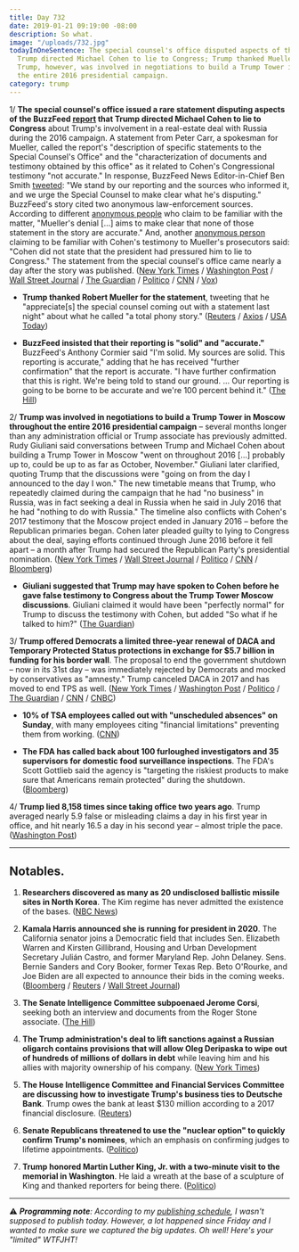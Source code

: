 ```yaml
---
title: Day 732
date: 2019-01-21 09:19:00 -08:00
description: So what.
image: "/uploads/732.jpg"
todayInOneSentence: The special counsel's office disputed aspects of the report that
  Trump directed Michael Cohen to lie to Congress; Trump thanked Mueller for the statement;
  Trump, however, was involved in negotiations to build a Trump Tower in Moscow throughout
  the entire 2016 presidential campaign.
category: trump
---
```


1/ **The special counsel's office issued a rare statement disputing aspects of the BuzzFeed [report](https://whatthefuckjusthappenedtoday.com/2019/01/18/day-729/#1-trump-personally-directed-michael) that Trump directed Michael Cohen to lie to Congress** about Trump's involvement in a real-estate deal with Russia during the 2016 campaign. A statement from Peter Carr, a spokesman for Mueller, called the report's "description of specific statements to the Special Counsel's Office" and the "characterization of documents and testimony obtained by this office" as it related to Cohen's Congressional testimony "not accurate." In response, BuzzFeed News Editor-in-Chief Ben Smith [tweeted](https://twitter.com/BuzzFeedBen/status/1086434282921287680): "We stand by our reporting and the sources who informed it, and we urge the Special Counsel to make clear what he's disputing." BuzzFeed's story cited two anonymous law-enforcement sources. According to different [anonymous people](https://www.washingtonpost.com/world/national-security/2019/01/18/b9c40d34-1b85-11e9-8813-cb9dec761e73_story.html) who claim to be familiar with the matter, "Mueller's denial \[...\] aims to make clear that none of those statement in the story are accurate." And, another [anonymous person](https://www.nytimes.com/2019/01/18/us/politics/buzzfeed-cohen-russia-tower.html) claiming to be familiar with Cohen's testimony to Mueller's prosecutors said: "Cohen did not state that the president had pressured him to lie to Congress." The statement from the special counsel's office came nearly a day after the story was published. ([New York Times](https://www.nytimes.com/2019/01/18/us/politics/buzzfeed-cohen-russia-tower.html) / [Washington Post](https://www.washingtonpost.com/world/national-security/2019/01/18/b9c40d34-1b85-11e9-8813-cb9dec761e73_story.html) / [Wall Street Journal](https://www.wsj.com/articles/lawmakers-to-investigate-report-that-trump-directed-cohen-to-lie-to-congress-11547818574) / [The Guardian](https://www.theguardian.com/us-news/2019/jan/19/mueller-cohen-trump-buzzfeed-media) / [Politico](https://www.politico.com/story/2019/01/18/mueller-buzzfeed-news-report-1116046) / [CNN](https://www.cnn.com/2019/01/18/politics/mueller-statement-buzzfeed/index.html) / [Vox](https://www.vox.com/2019/1/18/18187790/trump-mueller-buzzfeed-cohen-obstruction))

* **Trump thanked Robert Mueller for the statement**, tweeting that he "appreciate\[s\] the special counsel coming out with a statement last night" about what he called "a total phony story." ([Reuters](https://www.reuters.com/article/us-trump-russia-mueller-statement/trump-says-grateful-to-mueller-for-buzzfeed-statement-idUSKCN1PD0K5) / [Axios](https://www.axios.com/trump-praises-mueller-for-putting-out-buzzfeed-statement--9f2804d0-3447-4c26-8438-545d10d05146.html) / [USA Today](https://www.usatoday.com/story/news/politics/2019/01/19/donald-trump-thanks-robert-mueller-disputing-cohen-buzzfeed-report/2623955002/))

* **BuzzFeed insisted that their reporting is "solid" and "accurate."** BuzzFeed's Anthony Cormier said "I'm solid. My sources are solid. This reporting is accurate," adding that he has received "further confirmation" that the report is accurate. "I have further confirmation that this is right.  We're being told to stand our ground.  ... Our reporting is going to be borne to be accurate and we're 100 percent behind it." ([The Hill](https://thehill.com/homenews/media/426228-buzzfeed-reporter-says-his-bombshell-report-is-solid-despite-pushback))

2/ **Trump was involved in negotiations to build a Trump Tower in Moscow throughout the entire 2016 presidential campaign** – several months longer than any administration official or Trump associate has previously admitted. Rudy Giuliani said conversations between Trump and Michael Cohen about building a Trump Tower in Moscow "went on throughout 2016 \[...\] probably up to, could be up to as far as October, November." Giuliani later clarified, quoting Trump that the discussions were "going on from the day I announced to the day I won." The new timetable means that Trump, who repeatedly claimed during the campaign that he had "no business" in Russia, was in fact seeking a deal in Russia when he said in July 2016 that he had "nothing to do with Russia." The timeline also conflicts with Cohen's 2017 testimony that the Moscow project ended in January 2016 – before the Republican primaries began. Cohen later pleaded guilty to lying to Congress about the deal, saying efforts continued through June 2016 before it fell apart – a month after Trump had secured the Republican Party's presidential nomination. ([New York Times](https://www.nytimes.com/2019/01/20/us/politics/trump-tower-moscow-cohen-giuliani.html) / [Wall Street Journal](https://www.wsj.com/articles/giuliani-says-talks-on-building-a-trump-tower-in-russia-went-on-through-2016-11548001011) / [Politico](https://www.politico.com/story/2019/01/20/giuliani-trump-tower-moscow-cohen-1116065) / [CNN](https://www.cnn.com/2019/01/20/politics/rudy-giuliani-trump-cohen-cnntv/index.html) / [Bloomberg](https://www.bloomberg.com/news/articles/2019-01-20/trump-discussed-russia-tower-deal-into-late-2016-giuliani-says))

* **Giuliani suggested that Trump may have spoken to Cohen before he gave false testimony to Congress about the Trump Tower Moscow discussions**. Giuliani claimed it would have been "perfectly normal" for Trump to discuss the testimony with Cohen, but added "So what if he talked to him?" ([The Guardian](https://www.theguardian.com/us-news/2019/jan/20/trump-cohen-false-testimony-congress-giuliani))

3/ **Trump offered Democrats a limited three-year renewal of DACA and Temporary Protected Status protections in exchange for $5.7 billion in funding for his border wall**. The proposal to end the government shutdown – now in its 31st day – was immediately rejected by Democrats and mocked by conservatives as "amnesty." Trump canceled DACA in 2017 and has moved to end TPS as well. ([New York Times](https://www.nytimes.com/2019/01/19/us/politics/trump-proposal-daca-wall.html) / [Washington Post](https://www.washingtonpost.com/powerpost/trump-to-make-new-offer-to-democrats-as-government-shutdown-drags-on/2019/01/19/2cde029e-1bf3-11e9-9ebf-c5fed1b7a081_story.html) / [Politico](https://www.politico.com/story/2019/01/19/trump-government-shutdown-deal-1116049) / [The Guardian](https://www.theguardian.com/us-news/2019/jan/20/government-shutdown-donald-trump-amnesty-migrants) / [CNN](https://www.cnn.com/2019/01/19/politics/trump-border-wall-shutdown-congress-reaction/index.html) / [CNBC](https://www.cnbc.com/2019/01/19/trump-declares-national-emergency-over-immigration-amid-border-wall-push.html))

* **10% of TSA employees called out with "unscheduled absences" on Sunday**, with many employees citing "financial limitations" preventing them from working. ([CNN](https://www.cnn.com/2019/01/21/politics/tsa-absences-shutdown/index.html))

* **The FDA has called back about 100 furloughed investigators and 35 supervisors for domestic food surveillance inspections**. The FDA's Scott Gottlieb said the agency is "targeting the riskiest products to make sure that Americans remain protected" during the shutdown. ([Bloomberg](https://www.bloomberg.com/news/articles/2019-01-20/fda-may-call-back-more-furloughed-staff-for-food-safety-checks))

4/ **Trump lied 8,158 times since taking office two years ago**. Trump averaged nearly 5.9 false or misleading claims a day in his first year in office, and hit nearly 16.5 a day in his second year – almost triple the pace. ([Washington Post](https://www.washingtonpost.com/politics/2019/01/21/president-trump-made-false-or-misleading-claims-his-first-two-years/))

---

## Notables.

1. **Researchers discovered as many as 20 undisclosed ballistic missile sites in North Korea**. The Kim regime has never admitted the existence of the bases. ([NBC News](https://www.nbcnews.com/news/north-korea/report-finds-another-undisclosed-north-korea-missile-site-says-there-n958801))

2. **Kamala Harris announced she is running for president in 2020**. The California senator joins a Democratic field that includes Sen. Elizabeth Warren and Kirsten Gillibrand, Housing and Urban Development Secretary Julián Castro, and former Maryland Rep. John Delaney. Sens. Bernie Sanders and Cory Booker, former Texas Rep. Beto O'Rourke, and Joe Biden are all expected to announce their bids in the coming weeks. ([Bloomberg](https://www.bloomberg.com/news/articles/2019-01-21/kamala-harris-seeks-to-make-history-with-2020-presidential-bid) / [Reuters](https://www.reuters.com/article/us-usa-election-harris/democratic-u-s-sen-kamala-harris-jumps-into-2020-white-house-race-idUSKCN1PF16J) / [Wall Street Journal](https://www.wsj.com/articles/democratic-sen-kamala-harris-says-she-is-running-for-president-in-2020-11548073967))

3. **The Senate Intelligence Committee subpoenaed Jerome Corsi**, seeking both an interview and documents from the Roger Stone associate. ([The Hill](https://thehill.com/homenews/senate/426084-senate-panel-subpoenas-roger-stone-associate-jerome-corsi))

4. **The Trump administration's deal to lift sanctions against a Russian oligarch contains provisions that will allow Oleg Deripaska to wipe out of hundreds of millions of dollars in debt** while leaving him and his allies with majority ownership of his company. ([New York Times](https://www.nytimes.com/2019/01/21/us/politics/oleg-deripaska-russian-sanctions.html))

5. **The House Intelligence Committee and Financial Services Committee are discussing how to investigate Trump's business ties to Deutsche Bank**. Trump owes the bank at least $130 million according to a 2017 financial disclosure. ([Reuters](https://www.reuters.com/article/us-usa-trump-deutsche-bank-idUSKCN1PC123))

6. **Senate Republicans threatened to use the "nuclear option" to quickly confirm Trump's nominees**, which an emphasis on confirming judges to lifetime appointments. ([Politico](https://www.politico.com/story/2019/01/21/senate-rules-gop-1116521))

7. **Trump honored Martin Luther King, Jr. with a two-minute visit to the memorial in Washington**. He laid a wreath at the base of a sculpture of King and thanked reporters for being there. ([Politico](https://www.politico.com/story/2019/01/21/trump-mlk-day-memorial-visit-1116559))

---

⚠️ ***Programming note**: According to my [publishing schedule](https://whatthefuckjusthappenedtoday.com/about/), I wasn't supposed to publish today. However, a lot happened since Friday and I wanted to make sure we captured the big updates. Oh well! Here's your "limited" WTFJHT!*